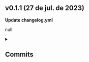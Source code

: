 ## v0.1.1 (27 de jul. de 2023) 
<p> <b> Update changelog.yml </b> </p> 
<p> null </p> 
<details> <summary><h2>Commits</h2></summary> 

| Commit | Messsage | Author |
| -- | -- | -- |
| <a href="https://github.com/hereticjsorg/heretic/commit/b9bba2fb9923c33c3b38258f90f386ccf061f974">b9bba2f</a> | Update changelog.yml | <img width="30px" src="https://avatars.githubusercontent.com/u/7666940?v=4"/> 

</details>

